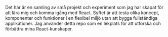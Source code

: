 Det här är en samling av små projekt och experiment som jag har skapat för att lära mig och komma igång med React. Syftet är att testa olika koncept, komponenter och funktioner i en flexibel miljö utan att bygga fullständiga applikationer. Jag använder detta repo som en lekplats för att utforska och förbättra mina React-kunskaper.
